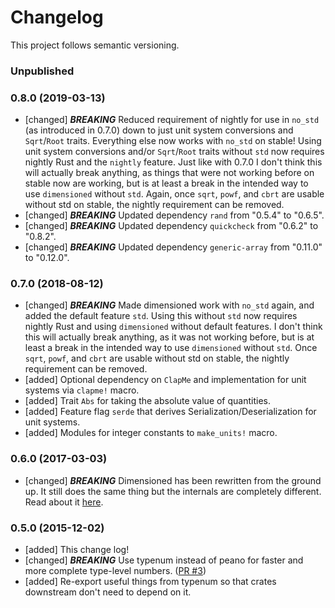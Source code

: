 # Changelog

This project follows semantic versioning.

### Unpublished

### 0.8.0 (2019-03-13)
- [changed] ***BREAKING*** Reduced requirement of nightly for use in `no_std` (as introduced in 0.7.0) down to just unit system conversions and `Sqrt`/`Root` traits. Everything else now works with `no_std` on stable!
  Using unit system conversions and/or `Sqrt`/`Root` traits without `std` now requires nightly Rust and the `nightly` feature. Just like with 0.7.0 I don't think this will actually break anything, as things that were not working before on stable now are working, but is at least a break in the intended way to use `dimensioned` without `std`. Again, once `sqrt`, `powf`, and `cbrt` are usable without std on stable, the nightly requirement can be removed.
- [changed] ***BREAKING*** Updated dependency `rand` from "0.5.4" to "0.6.5".
- [changed] ***BREAKING*** Updated dependency `quickcheck` from "0.6.2" to "0.8.2".
- [changed] ***BREAKING*** Updated dependency `generic-array` from "0.11.0" to "0.12.0".

### 0.7.0 (2018-08-12)
- [changed] ***BREAKING*** Made dimensioned work with `no_std` again, and added the default feature
  `std`. Using this without `std` now requires nightly Rust and using `dimensioned` without default
  features. I don't think this will actually break anything, as it was not working before, but is at
  least a break in the intended way to use `dimensioned` without `std`. Once `sqrt`, `powf`, and
  `cbrt` are usable without std on stable, the nightly requirement can be removed.
- [added] Optional dependency on `ClapMe` and implementation for unit systems via `clapme!` macro.
- [added] Trait `Abs` for taking the absolute value of quantities.
- [added] Feature flag `serde` that derives Serialization/Deserialization for unit systems.
- [added] Modules for integer constants to `make_units!` macro.

### 0.6.0 (2017-03-03)
- [changed] ***BREAKING*** Dimensioned has been rewritten from the ground up. It still does the
  same thing but the internals are completely different. Read about it
  [here](http://paholg.com/2017/03/03/dimensioned_0.6/).

### 0.5.0 (2015-12-02)
- [added] This change log!
- [changed] ***BREAKING*** Use typenum instead of peano for faster and more complete type-level
  numbers. ([PR #3](https://github.com/paholg/dimensioned/pull/3))
- [added] Re-export useful things from typenum so that crates downstream don't need to depend on
  it.
